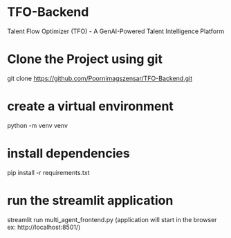 # TFO-Backend
Talent Flow Optimizer (TFO) - A GenAI-Powered Talent Intelligence Platform

# Clone the Project using git 
git clone https://github.com/Poornimagszensar/TFO-Backend.git

# create a virtual environment 
python -m venv venv

# install dependencies
pip install -r requirements.txt

# run the streamlit application
streamlit run multi_agent_frontend.py (application will start in the browser ex: http://localhost:8501/)